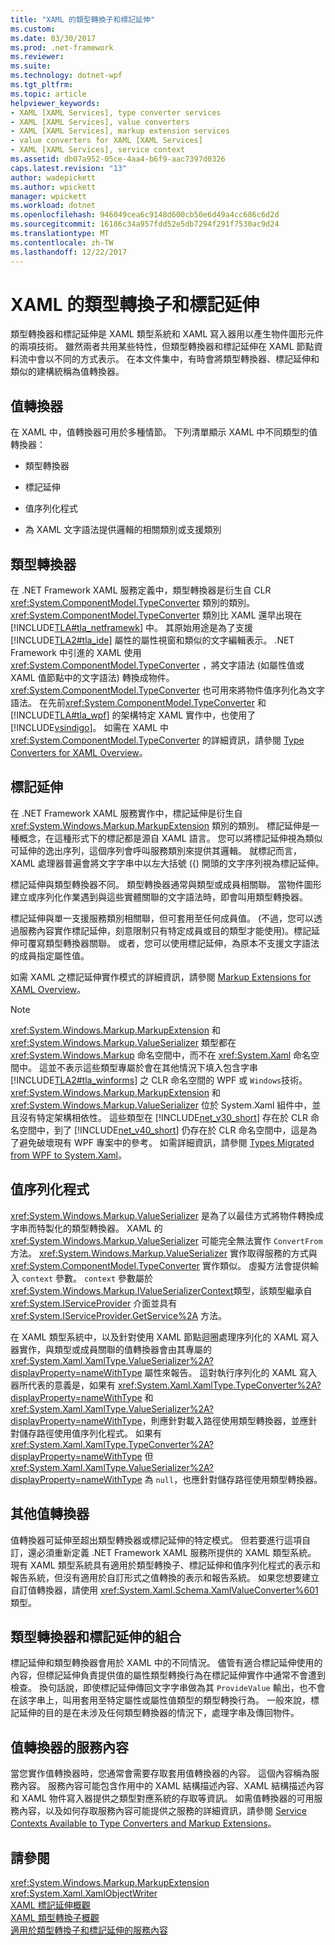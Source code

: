 ```yaml
---
title: "XAML 的類型轉換子和標記延伸"
ms.custom: 
ms.date: 03/30/2017
ms.prod: .net-framework
ms.reviewer: 
ms.suite: 
ms.technology: dotnet-wpf
ms.tgt_pltfrm: 
ms.topic: article
helpviewer_keywords:
- XAML [XAML Services], type converter services
- XAML [XAML Services], value converters
- XAML [XAML Services], markup extension services
- value converters for XAML [XAML Services]
- XAML [XAML Services], service context
ms.assetid: db07a952-05ce-4aa4-b6f9-aac7397d0326
caps.latest.revision: "13"
author: wadepickett
ms.author: wpickett
manager: wpickett
ms.workload: dotnet
ms.openlocfilehash: 946049cea6c9148d600cb50e6d49a4cc686c6d2d
ms.sourcegitcommit: 16186c34a957fdd52e5db7294f291f7530ac9d24
ms.translationtype: MT
ms.contentlocale: zh-TW
ms.lasthandoff: 12/22/2017
---
```

# <a name="type-converters-and-markup-extensions-for-xaml"></a>XAML 的類型轉換子和標記延伸
類型轉換器和標記延伸是 XAML 類型系統和 XAML 寫入器用以產生物件圖形元件的兩項技術。 雖然兩者共用某些特性，但類型轉換器和標記延伸在 XAML 節點資料流中會以不同的方式表示。 在本文件集中，有時會將類型轉換器、標記延伸和類似的建構統稱為值轉換器。  
  
<a name="value_converters"></a>   
## <a name="value-converters"></a>值轉換器  
 在 XAML 中，值轉換器可用於多種情節。 下列清單顯示 XAML 中不同類型的值轉換器：  
  
-   類型轉換器  
  
-   標記延伸  
  
-   值序列化程式  
  
-   為 XAML 文字語法提供邏輯的相關類別或支援類別  
  
<a name="type_converters"></a>   
## <a name="type-converters"></a>類型轉換器  
 在 .NET Framework XAML 服務定義中，類型轉換器是衍生自 CLR <xref:System.ComponentModel.TypeConverter> 類別的類別。 <xref:System.ComponentModel.TypeConverter> 類別比 XAML 還早出現在 [!INCLUDE[TLA#tla_netframewk](../../../includes/tlasharptla-netframewk-md.md)] 中。 其原始用途是為了支援 [!INCLUDE[TLA2#tla_ide](../../../includes/tla2sharptla-ide-md.md)] 屬性的屬性視窗和類似的文字編輯表示。 .NET Framework 中引進的 XAML 使用 <xref:System.ComponentModel.TypeConverter> ，將文字語法 (如屬性值或 XAML 值節點中的文字語法) 轉換成物件。 <xref:System.ComponentModel.TypeConverter> 也可用來將物件值序列化為文字語法。 在先前<xref:System.ComponentModel.TypeConverter> 和 [!INCLUDE[TLA#tla_wpf](../../../includes/tlasharptla-wpf-md.md)] 的架構特定 XAML 實作中，也使用了 [!INCLUDE[vsindigo](../../../includes/vsindigo-md.md)]。 如需在 XAML 中 <xref:System.ComponentModel.TypeConverter> 的詳細資訊，請參閱 [Type Converters for XAML Overview](../../../docs/framework/xaml-services/type-converters-for-xaml-overview.md)。  
  
<a name="markup_extensions"></a>   
## <a name="markup-extensions"></a>標記延伸  
 在 .NET Framework XAML 服務實作中，標記延伸是衍生自 <xref:System.Windows.Markup.MarkupExtension> 類別的類別。 標記延伸是一種概念，在這種形式下的標記都是源自 XAML 語言。 您可以將標記延伸視為類似可延伸的逸出序列，這個序列會呼叫服務類別來提供其邏輯。 就標記而言，XAML 處理器普遍會將文字字串中以左大括號 ({) 開頭的文字序列視為標記延伸。  
  
 標記延伸與類型轉換器不同。 類型轉換器通常與類型或成員相關聯。 當物件圖形建立或序列化作業遇到與這些實體關聯的文字語法時，即會叫用類型轉換器。  
  
 標記延伸與單一支援服務類別相關聯，但可套用至任何成員值。 (不過，您可以透過服務內容實作標記延伸，刻意限制只有特定成員或目的類型才能使用)。標記延伸可覆寫類型轉換器關聯。 或者，您可以使用標記延伸，為原本不支援文字語法的成員指定屬性值。  
  
 如需 XAML 之標記延伸實作模式的詳細資訊，請參閱 [Markup Extensions for XAML Overview](../../../docs/framework/xaml-services/markup-extensions-for-xaml-overview.md)。  
  
> [!NOTE]
>  <xref:System.Windows.Markup.MarkupExtension> 和 <xref:System.Windows.Markup.ValueSerializer> 類型都在 <xref:System.Windows.Markup> 命名空間中，而不在 <xref:System.Xaml> 命名空間中。 這並不表示這些類型專屬於會在其他情況下填入包含字串 [!INCLUDE[TLA2#tla_winforms](../../../includes/tla2sharptla-winforms-md.md)] 之 CLR 命名空間的 WPF 或 `Windows`技術。 <xref:System.Windows.Markup.MarkupExtension> 和 <xref:System.Windows.Markup.ValueSerializer> 位於 System.Xaml 組件中，並且沒有特定架構相依性。 這些類型在 [!INCLUDE[net_v30_short](../../../includes/net-v30-short-md.md)] 存在於 CLR 命名空間中，到了 [!INCLUDE[net_v40_short](../../../includes/net-v40-short-md.md)] 仍存在於 CLR 命名空間中，這是為了避免破壞現有 WPF 專案中的參考。 如需詳細資訊，請參閱 [Types Migrated from WPF to System.Xaml](../../../docs/framework/xaml-services/types-migrated-from-wpf-to-system-xaml.md)。  
  
<a name="value_serializers"></a>   
## <a name="value-serializers"></a>值序列化程式  
 <xref:System.Windows.Markup.ValueSerializer> 是為了以最佳方式將物件轉換成字串而特製化的類型轉換器。 XAML 的 <xref:System.Windows.Markup.ValueSerializer> 可能完全無法實作 `ConvertFrom` 方法。 <xref:System.Windows.Markup.ValueSerializer> 實作取得服務的方式與 <xref:System.ComponentModel.TypeConverter> 實作類似。 虛擬方法會提供輸入 `context` 參數。 `context` 參數屬於 <xref:System.Windows.Markup.IValueSerializerContext>類型，該類型繼承自 <xref:System.IServiceProvider> 介面並具有 <xref:System.IServiceProvider.GetService%2A> 方法。  
  
 在 XAML 類型系統中，以及針對使用 XAML 節點迴圈處理序列化的 XAML 寫入器實作，與類型或成員關聯的值轉換器會由其專屬的 <xref:System.Xaml.XamlType.ValueSerializer%2A?displayProperty=nameWithType> 屬性來報告。 這對執行序列化的 XAML 寫入器所代表的意義是，如果有 <xref:System.Xaml.XamlType.TypeConverter%2A?displayProperty=nameWithType> 和 <xref:System.Xaml.XamlType.ValueSerializer%2A?displayProperty=nameWithType>，則應針對載入路徑使用類型轉換器，並應針對儲存路徑使用值序列化程式。 如果有 <xref:System.Xaml.XamlType.TypeConverter%2A?displayProperty=nameWithType> 但 <xref:System.Xaml.XamlType.ValueSerializer%2A?displayProperty=nameWithType> 為 `null`，也應針對儲存路徑使用類型轉換器。  
  
<a name="other_value_converters"></a>   
## <a name="other-value-converters"></a>其他值轉換器  
 值轉換器可延伸至超出類型轉換器或標記延伸的特定模式。 但若要進行這項自訂，還必須重新定義 .NET Framework XAML 服務所提供的 XAML 類型系統。 現有 XAML 類型系統具有適用於類型轉換子、標記延伸和值序列化程式的表示和報告系統，但沒有適用於自訂形式之值轉換的表示和報告系統。 如果您想要建立自訂值轉換器，請使用 <xref:System.Xaml.Schema.XamlValueConverter%601> 類型。  
  
<a name="type_converters_and_markup_extensions_in_combination"></a>   
## <a name="type-converters-and-markup-extensions-in-combination"></a>類型轉換器和標記延伸的組合  
 標記延伸和類型轉換器會用於 XAML 中的不同情況。 儘管有適合標記延伸使用的內容，但標記延伸負責提供值的屬性類型轉換行為在標記延伸實作中通常不會遭到檢查。 換句話說，即使標記延伸傳回文字字串做為其 `ProvideValue` 輸出，也不會在該字串上，叫用套用至特定屬性或屬性值類型的類型轉換行為。 一般來說，標記延伸的目的是在未涉及任何類型轉換器的情況下，處理字串及傳回物件。  
  
<a name="service_context_for_a_value_converter"></a>   
## <a name="service-context-for-a-value-converter"></a>值轉換器的服務內容  
 當您實作值轉換器時，您通常會需要存取套用值轉換器的內容。 這個內容稱為服務內容。 服務內容可能包含作用中的 XAML 結構描述內容、XAML 結構描述內容和 XAML 物件寫入器提供之類型對應系統的存取等資訊。 如需值轉換器的可用服務內容，以及如何存取服務內容可能提供之服務的詳細資訊，請參閱 [Service Contexts Available to Type Converters and Markup Extensions](../../../docs/framework/xaml-services/service-contexts-available-to-type-converters-and-markup-extensions.md)。  
  
## <a name="see-also"></a>請參閱  
 <xref:System.Windows.Markup.MarkupExtension>  
 <xref:System.Xaml.XamlObjectWriter>  
 [XAML 標記延伸概觀](../../../docs/framework/xaml-services/markup-extensions-for-xaml-overview.md)  
 [XAML 類型轉換子概觀](../../../docs/framework/xaml-services/type-converters-for-xaml-overview.md)  
 [適用於類型轉換子和標記延伸的服務內容](../../../docs/framework/xaml-services/service-contexts-available-to-type-converters-and-markup-extensions.md)
